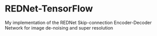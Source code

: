 # REDNet-TensorFlow
My implementation of the REDNet Skip-connection Encoder-Decoder Network for image de-noising and super resolution

